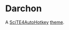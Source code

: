 # Darchon
A [SciTE4AutoHotkey](http://fincs.ahk4.net/scite4ahk) [theme](https://autohotkey.com/boards/viewtopic.php?f=61&t=69).
